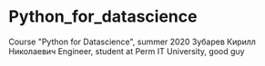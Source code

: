 # Python_for_datascience
Course "Python for Datascience", summer 2020
Зубарев Кирилл Николаевич
Engineer, student at Perm IT University, good guy
